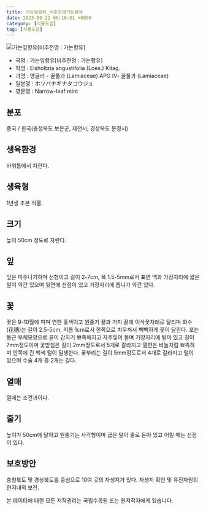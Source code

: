 ```yaml
---
title: 가는잎향유_비추천명가는향유
date: 2023-09-22 00:16:01 +0800
category: [식물도감]
tag: [식물도감]
---
```




![가는잎향유[비추천명 : 가는향유]](/fileUpload/plants/basic/Labiatae/Elsholtzia/9199/9199_1_th2.jpg)
- 국명 : 가는잎향유[비추천명 : 가는향유]
- 학명 : Elsholtzia angustifolia (Loes.) Kitag.
- 과명 : 앵글러 - 꿀풀과 (Lamiaceae) APG Ⅳ- 꿀풀과 (Lamiaceae)
- 일본명 : ホソバナギナタコウジュ
- 영문명 : Narrow-leaf mint


## 분포
중국 / 한국(충청북도 보은군, 제천시; 경상북도 문경시)
## 생육환경
바위틈에서 자란다.
## 생육형
1년생 초본 식물.
## 크기
높이 50cm 정도로 자란다.
## 잎
잎은 마주나기하며 선형이고 길이 2-7cm, 폭 1.5-5mm로서 표면 맥과 가장자리에 짧은 털이 약간 있으며 뒷면에 선점이 있고 가장자리에 톱니가 약간 있다.
## 꽃
꽃은 9-10월에 피며 연한 홍색이고 원줄기 끝과 가지 끝에 이삭꽃차례로 달리며 화수(花穗)는 길이 2.5-5cm, 지름 1cm로서 한쪽으로 치우쳐서 빽빽하게 꽃이 달린다. 포는 둥근 부채모양으로 끝이 갑자기 뾰족해지고 자주빛이 돌며 가장자리에 털이 있고 길이 7mm정도이며 꽃받침은 길이 2mm정도로서 5개로 갈라지고 열편은 바늘처럼 뾰족하며 안쪽에 긴 백색 털이 밀생한다. 꽃부리는 길이 5mm정도로서 4개로 갈라지고 털이 있으며 수술 4개 중 2개는 길다.
## 열매
열매는 소견과이다.
## 줄기
높이가 50cm에 달하고 원줄기는 사각형이며 굽은 털이 줄로 돋아 있고 어릴 때는 선점이 있다.
## 보호방안
충청북도 및 경상북도를 중심으로 10여 곳의 자생지가 있다. 자생지 확인 및 유전자원의 현지내외 보전.






본 데이터에 대한 모든 저작권리는 국립수목원 또는 원저작자에게 있습니다.
